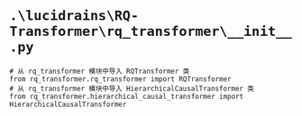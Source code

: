 # `.\lucidrains\RQ-Transformer\rq_transformer\__init__.py`

```
# 从 rq_transformer 模块中导入 RQTransformer 类
from rq_transformer.rq_transformer import RQTransformer
# 从 rq_transformer 模块中导入 HierarchicalCausalTransformer 类
from rq_transformer.hierarchical_causal_transformer import HierarchicalCausalTransformer
```